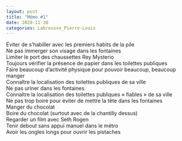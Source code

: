 ```yaml
---
layout: post
title: "Mémo #1"
date: 2020-11-30
categories: Labrousse_Pierre-Louis
---
```


Éviter de s’habiller avec les premiers habits de la pile  
Ne pas immerger son visage dans les fontaines  
Limiter le port des chaussettes Rey Mysterio  
Toujours vérifier la présence de papier dans les toilettes publiques  
Faire beaucoup d’activité physique pour pouvoir beaucoup, beaucoup manger  
Connaître la localisation des toilettes publiques de sa ville  
Ne pas uriner dans les fontaines  
Connaître la localisation des toilettes publiques « fiables » de sa ville  
Ne pas trop boire pour éviter de mettre la tête dans les fontaines  
Manger du chocolat  
Boire du chocolat (surtout avec de la chantilly dessus)  
Regarder un film avec Seth Rogen  
Tenir debout sans appui manuel dans le métro  
Avoir les ongles longs pour ouvrir les pistaches
